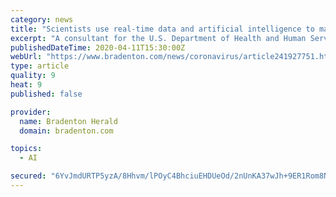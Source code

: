 ```yaml
---
category: news
title: "Scientists use real-time data and artificial intelligence to make COVID-19 predictions"
excerpt: "A consultant for the U.S. Department of Health and Human Services for 15 years, IEM decided that it could help local government better plan their COVID-19 responses and began sharing their 7-day model projections with every state across the country."
publishedDateTime: 2020-04-11T15:30:00Z
webUrl: "https://www.bradenton.com/news/coronavirus/article241927751.html"
type: article
quality: 9
heat: 9
published: false

provider:
  name: Bradenton Herald
  domain: bradenton.com

topics:
  - AI

secured: "6YvJmdURTP5yzA/8Hhvm/lPOyC4BhciuEHDUeOd/2nUnKA37wJh+9ER1Rom8NkcdOPZmNNeYyycOOIsBtunaAUAzGtzl5I9HrKUujJ485nj/X0EuRKB38BKaLtAz4od6obpskn/uVj2U+Hh/MGIAWWhFt5ZS5LnGhXvxmUNifNiRUMgLQI60rPc23tdWo9zRYXH0fZDxVNMIFQKF+pcF96Ov/G99piw6ngvx0lVToNR5RZGLN7oNLeRH12G6cwiWLugsyce8eS6xUFimDztEbYdSJgWzRHnU/yxhABNk/DRbEAtg6CQwG0a2LrJqXgIrA5mM1OwJWxz72VChNuejKs5p5sjwZ6qGVsc6B3gIVvVX8qevv1AQ1vYOsRoHjSxGKT6YMn4rOz1G9AYPIgbw//P7sWWNal/9njZ2Zs7qLQ+5ZJBokeJSsFbreYDYEWmieLqmIAaVe3ILkO/9YEuAXui4poVxIP8mWJGGkOuWTQc=;je7w8cfx5nZmbEG02nNsTg=="
---
```


